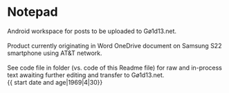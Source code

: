 # Notepad
Android workspace for posts to be uploaded to Gø1d13.net.<br>
<br>
Product currently originating in Word OneDrive document on Samsung S22 smartphone using AT&T network.
<br>
<br>
See code file in folder (vs. code of this Readme file) for raw and in-process text awaiting further editing and transfer to Gø1d13.net.
<br>
{{ start date and age|1969|4|30}}
